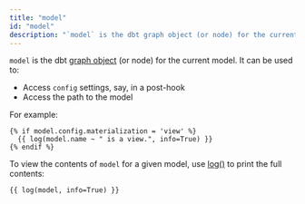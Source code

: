 ```yaml
---
title: "model"
id: "model"
description: "`model` is the dbt graph object (or node) for the current model."
---
```


`model` is the dbt [graph object](/reference/dbt-jinja-functions/graph) (or node) for the current model. It can be used to:
- Access `config` settings, say, in a post-hook
- Access the path to the model

For example:
```jinja
{% if model.config.materialization = 'view' %}
  {{ log(model.name ~ " is a view.", info=True) }}
{% endif %}
```

To view the contents of `model` for a given model, use [log()](/reference/dbt-jinja-functions/log)
to print the full contents:

```jinja
{{ log(model, info=True) }}
```
